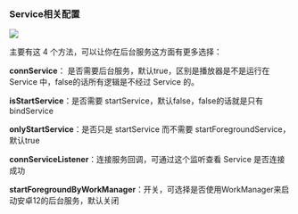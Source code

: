 ### Service相关配置

<img src="https://s2.loli.net/2023/01/18/ExCjMfNHyIc1hVK.png" > 

主要有这 4 个方法，可以让你在后台服务这方面有更多选择：

**connService**： 是否需要后台服务，默认true，区别是播放器是不是运行在 Service 中，false的话所有逻辑是不经过 Service 的。

**isStartService**：是否需要 startService，默认false，false的话就是只有 bindService

**onlyStartService**：是否只是 startService 而不需要 startForegroundService，默认true

**connServiceListener**：连接服务回调，可通过这个监听查看 Service 是否连接成功

**startForegroundByWorkManager**：开关，可选择是否使用WorkManager来启动安卓12的后台服务，默认关闭